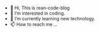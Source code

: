- 👋 Hi, This is rean-code-blog
- 👀 I’m interested in coding.
- 🌱 I’m currently learning new technology.
- 📫 How to reach me ...

<!---
rean-code-blog/rean-code-blog is a ✨ special ✨ repository because its `README.md` (this file) appears on your GitHub profile.
You can click the Preview link to take a look at your changes.
--->
